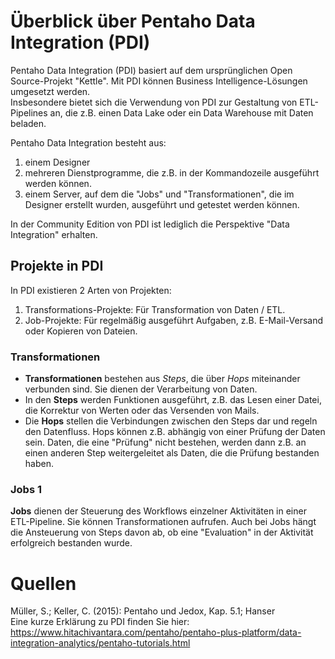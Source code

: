 # Überblick über Pentaho Data Integration (PDI)
Pentaho Data Integration (PDI) basiert auf dem ursprünglichen Open Source-Projekt "Kettle". 
Mit PDI können Business Intelligence-Lösungen umgesetzt werden.  
Insbesondere bietet sich die Verwendung von PDI zur Gestaltung von ETL-Pipelines an, die z.B. einen Data Lake oder ein Data Warehouse mit Daten beladen. 

Pentaho Data Integration besteht aus:
1) einem Designer
2) mehreren Dienstprogramme, die z.B. in der Kommandozeile ausgeführt werden können.
3) einem Server, auf dem die "Jobs" und "Transformationen", die im Designer erstellt wurden, ausgeführt und getestet werden können.

In der Community Edition von PDI ist lediglich die Perspektive "Data Integration" erhalten.

## Projekte in PDI
In PDI existieren 2 Arten von Projekten:
1) Transformations-Projekte: Für Transformation von Daten / ETL. 
2) Job-Projekte: Für regelmäßig ausgeführt Aufgaben, z.B. E-Mail-Versand oder Kopieren von Dateien.

### Transformationen
* **Transformationen** bestehen aus *Steps*, die über *Hops* miteinander verbunden sind. Sie dienen der Verarbeitung von Daten.  
* In den **Steps** werden Funktionen ausgeführt, z.B. das Lesen einer Datei, die Korrektur von Werten oder das Versenden von Mails.  
* Die **Hops** stellen die Verbindungen zwischen den Steps dar und regeln den Datenfluss. Hops können z.B. abhängig von einer Prüfung der Daten sein. 
Daten, die eine "Prüfung" nicht bestehen, werden dann z.B. an einen anderen Step weitergeleitet als Daten, die die Prüfung bestanden haben.

### Jobs 1
**Jobs** dienen der Steuerung des Workflows einzelner Aktivitäten in einer ETL-Pipeline. Sie können Transformationen aufrufen.
Auch bei Jobs hängt die Ansteuerung von Steps davon ab, ob eine "Evaluation" in der Aktivität erfolgreich bestanden wurde.


# Quellen
Müller, S.; Keller, C. (2015): Pentaho und Jedox, Kap. 5.1; Hanser  
Eine kurze Erklärung zu PDI finden Sie hier:  
https://www.hitachivantara.com/pentaho/pentaho-plus-platform/data-integration-analytics/pentaho-tutorials.html
